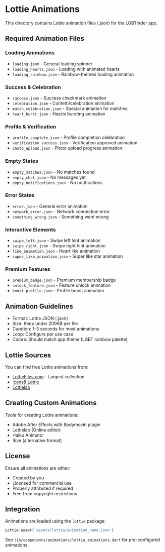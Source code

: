 # Lottie Animations

This directory contains Lottie animation files (.json) for the LGBTinder app.

## Required Animation Files

### Loading Animations
- `loading.json` - General loading spinner
- `loading_hearts.json` - Loading with animated hearts
- `loading_rainbow.json` - Rainbow-themed loading animation

### Success & Celebration
- `success.json` - Success checkmark animation
- `celebration.json` - Confetti/celebration animation
- `match_celebration.json` - Special animation for matches
- `heart_burst.json` - Hearts bursting animation

### Profile & Verification
- `profile_complete.json` - Profile completion celebration
- `verification_success.json` - Verification approved animation
- `photo_upload.json` - Photo upload progress animation

### Empty States
- `empty_matches.json` - No matches found
- `empty_chat.json` - No messages yet
- `empty_notifications.json` - No notifications

### Error States
- `error.json` - General error animation
- `network_error.json` - Network connection error
- `something_wrong.json` - Something went wrong

### Interactive Elements
- `swipe_left.json` - Swipe left hint animation
- `swipe_right.json` - Swipe right hint animation
- `like_animation.json` - Heart like animation
- `super_like_animation.json` - Super like star animation

### Premium Features
- `premium_badge.json` - Premium membership badge
- `unlock_feature.json` - Feature unlock animation
- `boost_profile.json` - Profile boost animation

## Animation Guidelines

- Format: Lottie JSON (.json)
- Size: Keep under 200KB per file
- Duration: 1-3 seconds for most animations
- Loop: Configure per use case
- Colors: Should match app theme (LGBT rainbow palette)

## Lottie Sources

You can find free Lottie animations from:
- [LottieFiles.com](https://lottiefiles.com/) - Largest collection
- [Icons8 Lottie](https://icons8.com/lottie-animations)
- [Lottielab](https://www.lottielab.com/)

## Creating Custom Animations

Tools for creating Lottie animations:
- Adobe After Effects with Bodymovin plugin
- Lottielab (Online editor)
- Haiku Animator
- Rive (alternative format)

## License

Ensure all animations are either:
- Created by you
- Licensed for commercial use
- Properly attributed if required
- Free from copyright restrictions

## Integration

Animations are loaded using the `lottie` package:
```dart
Lottie.asset('assets/lottie/animation_name.json')
```

See `lib/components/animations/lottie_animations.dart` for pre-configured animations.


